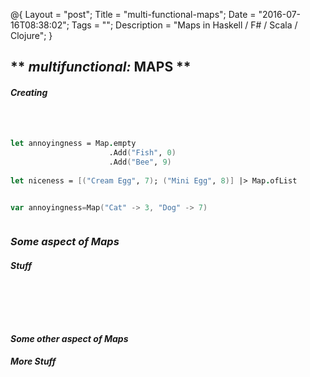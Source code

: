 @{
    Layout = "post";
    Title = "multi-functional-maps";
    Date = "2016-07-16T08:38:02";
    Tags = "";
    Description = "Maps in Haskell / F# / Scala / Clojure";
}

** _multifunctional:_ MAPS **
------------------------------------------

##### Creating #####

<div class="flex">
  
~~~~haskell                           
                                    
~~~~                                  
  
~~~~fsharp                     

let annoyingness = Map.empty
                      .Add("Fish", 0)
                      .Add("Bee", 9)
					  
let niceness = [("Cream Egg", 7); ("Mini Egg", 8)] |> Map.ofList

~~~~

~~~~scala

var annoyingness=Map("Cat" -> 3, "Dog" -> 7)

~~~~

~~~~clojure

~~~~

</div>

### _Some aspect **of** Maps_ ###

##### Stuff #####

<div class="flex">
  
~~~~haskell                           
                                   
~~~~                                  
  
~~~~fsharp                     

~~~~

~~~~scala

~~~~

~~~~clojure

~~~~

</div>

#### _Some other aspect **of** Maps_ ####

##### More Stuff #####

<div class="flex">
  
~~~~haskell                           
                                   
~~~~                                  
  
~~~~fsharp                     

~~~~

~~~~scala

~~~~

~~~~clojure

~~~~

</div>
